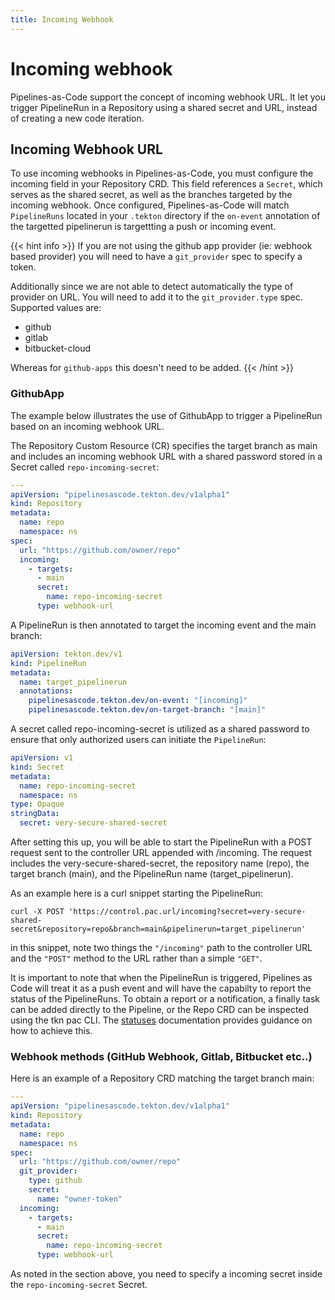 ```yaml
---
title: Incoming Webhook
---
```

# Incoming webhook

Pipelines-as-Code support the concept of incoming webhook URL. It let you
trigger PipelineRun in a Repository using a shared secret and URL,
instead of creating a new code iteration.

## Incoming Webhook URL

To use incoming webhooks in Pipelines-as-Code, you must configure the
incoming field in your Repository CRD. This field references a `Secret`, which
serves as the shared secret, as well as the branches targeted by the incoming
webhook. Once configured, Pipelines-as-Code will match `PipelineRuns` located in
your `.tekton` directory if the `on-event` annotation of the targetted pipelinerun is
targettting a push or incoming event.

{{< hint info >}}
If you are not using the github app provider (ie: webhook based provider) you
will need to have a `git_provider` spec to specify a token.

Additionally since we are not able to detect automatically the type of provider
on URL. You will need to add it to the `git_provider.type` spec. Supported
values are:

- github
- gitlab
- bitbucket-cloud

Whereas for `github-apps` this doesn't need to be added.
{{< /hint >}}

### GithubApp

The example below illustrates the use of GithubApp to trigger a PipelineRun
based on an incoming webhook URL.

The Repository Custom Resource (CR) specifies the target branch as
main and includes an incoming webhook URL with a shared password stored in a
Secret called `repo-incoming-secret`:

```yaml
---
apiVersion: "pipelinesascode.tekton.dev/v1alpha1"
kind: Repository
metadata:
  name: repo
  namespace: ns
spec:
  url: "https://github.com/owner/repo"
  incoming:
    - targets:
      - main
      secret:
        name: repo-incoming-secret
      type: webhook-url
```

A PipelineRun is then annotated to target the incoming event and the main branch:

```yaml
apiVersion: tekton.dev/v1
kind: PipelineRun
metadata:
  name: target_pipelinerun
  annotations:
    pipelinesascode.tekton.dev/on-event: "[incoming]"
    pipelinesascode.tekton.dev/on-target-branch: "[main]"
```

A secret called repo-incoming-secret is utilized as a shared password to ensure
that only authorized users can initiate the `PipelineRun`:

```yaml
apiVersion: v1
kind: Secret
metadata:
  name: repo-incoming-secret
  namespace: ns
type: Opaque
stringData:
  secret: very-secure-shared-secret
```

After setting this up, you will be able to start the PipelineRun with a POST
request sent to the controller URL appended with /incoming. The request
includes the very-secure-shared-secret, the repository name (repo), the target
branch (main), and the PipelineRun name (target_pipelinerun).

As an example here is a curl snippet starting the PipelineRun:

```shell
curl -X POST 'https://control.pac.url/incoming?secret=very-secure-shared-secret&repository=repo&branch=main&pipelinerun=target_pipelinerun'
```

in this snippet, note two things the `"/incoming"` path to the controller URL
and the `"POST"` method to the URL rather than a simple `"GET"`.

It is important to note that when the PipelineRun is triggered, Pipelines as
Code will treat it as a push event and will have the capabilty to report the
status of the PipelineRuns. To obtain a report or a notification, a finally
task can be added directly to the Pipeline, or the Repo CRD can be inspected
using the tkn pac CLI. The [statuses](/docs/guide/statuses) documentation
provides guidance on how to achieve this.

### Webhook methods (GitHub Webhook, Gitlab, Bitbucket etc..)

Here is an example of a Repository CRD matching the target branch main:

```yaml
---
apiVersion: "pipelinesascode.tekton.dev/v1alpha1"
kind: Repository
metadata:
  name: repo
  namespace: ns
spec:
  url: "https://github.com/owner/repo"
  git_provider:
    type: github
    secret:
      name: "owner-token"
  incoming:
    - targets:
      - main
      secret:
        name: repo-incoming-secret
      type: webhook-url
```

As noted in the section above, you need to specify a incoming secret  inside
the `repo-incoming-secret` Secret.
